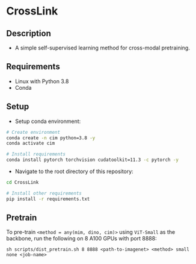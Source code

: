 # CrossLink

## Description
* A simple self-supervised learning method for cross-modal pretraining.

## Requirements
* Linux with Python 3.8
* Conda

## Setup
- Setup conda environment:
```bash
# Create environment
conda create -n cim python=3.8 -y
conda activate cim

# Install requirements
conda install pytorch torchvision cudatoolkit=11.3 -c pytorch -y
```

- Navigate to the root directory of this repository:
```bash
cd CrossLink

# Install other requirements
pip install -r requirements.txt
```

## Pretrain

To pre-train `<method = any(mim, dino, cim)>` using `ViT-Small` as the backbone, run the following on 8 A100 GPUs with port 8888:
```shell
sh scripts/dist_pretrain.sh 8 8888 <path-to-imagenet> <method> small none <job-name>
```
